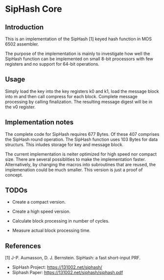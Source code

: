 # SipHash Core #

## Introduction ##

This is an implementation of the SipHash [1] keyed hash function in MOS
6502 assembler.

The purpose of the implementation is mainly to investigate how well the
SipHash function can be implemented on small 8-bit processors with few
registers and no support for 64-bit operations.


## Usage ##

Simply load the key into the key registers k0 and k1, load the message
block into m and then call compress for each block. Complete message
processing by calling finalization. The resulting message digest will be
in the v0 register.


## Implementation notes ## 

The complete code for SipHash requires 677 Bytes. Of these 407 comprises
the SipHash round operation. The SipHash function uses 103 Bytes for
data structurs. This inludes storage for key and message block.

The current implementation is neiter optimized for high speed nor
compact size. There are several possiblities to make the implementation
faster. Alternatively, by changing the macros into subroutines that are
reused, the implemenation could be much smaller. This version is just a
proof of concept.


## TODOs ##

* Create a compact version.

* Create a high speed version.

* Calculate block processing in number of cycles.

* Measure actual block processing time.


## References ##

[1] J-P. Aumasson, D. J. Bernstein. SipHash: a fast short-input PRF.

  - SipHash Project: https://131002.net/siphash/
  - Siphash Paper: https://131002.net/siphash/siphash.pdf        


